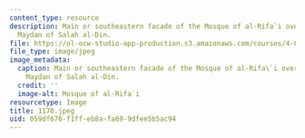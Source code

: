 ```yaml
---
content_type: resource
description: Main or southeastern facade of the Mosque of al-Rifa`i overlooking the
  Maydan of Salah al-Din.
file: https://ol-ocw-studio-app-production.s3.amazonaws.com/courses/4-615-the-architecture-of-cairo-spring-2002/059df676f1ffeb8afa699dfee5b5ac94_1170.jpeg
file_type: image/jpeg
image_metadata:
  caption: Main or southeastern facade of the Mosque of al-Rifa\`i overlooking the
    Maydan of Salah al-Din.
  credit: ''
  image-alt: Mosque of al-Rifa`i
resourcetype: Image
title: 1170.jpeg
uid: 059df676-f1ff-eb8a-fa69-9dfee5b5ac94
---
```

